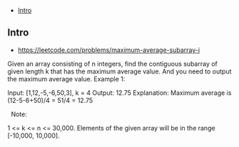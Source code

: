 - [Intro](#intro)

## Intro

- https://leetcode.com/problems/maximum-average-subarray-i

Given an array consisting of n integers, find the contiguous subarray of given length k that has the maximum average value. And you need to output the maximum average value.
Example 1:

Input: [1,12,-5,-6,50,3], k = 4
Output: 12.75
Explanation: Maximum average is (12-5-6+50)/4 = 51/4 = 12.75

 
Note:

1 <= k <= n <= 30,000.
Elements of the given array will be in the range [-10,000, 10,000].

 
